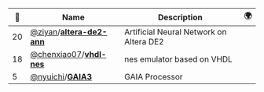 |:star2: | Name | Description | 🌍|
|---|---|---|---|
|20|[@ziyan](https://github.com/ziyan)/[**altera-de2-ann**](https://github.com/ziyan/altera-de2-ann)|Artificial Neural Network on Altera DE2||
|18|[@chenxiao07](https://github.com/chenxiao07)/[**vhdl-nes**](https://github.com/chenxiao07/vhdl-nes)|nes emulator based on VHDL||
|5|[@nyuichi](https://github.com/nyuichi)/[**GAIA3**](https://github.com/nyuichi/GAIA3)|GAIA Processor||

